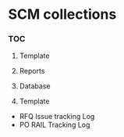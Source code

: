 # SCM collections

### TOC

1. Template
2. Reports
3. Database

1. Template

* RFQ Issue tracking Log
* PO RAIL Tracking Log